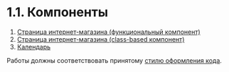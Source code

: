 1.1. Компоненты
===

1. [Страница интернет-магазина (функциональный компонент)](store-func)
2. [Страница интернет-магазина (class-based компонент)](store-class)
3. [Календарь](calendar)

Работы должны соответствовать принятому [стилю оформления кода](https://github.com/netology-code/codestyle).